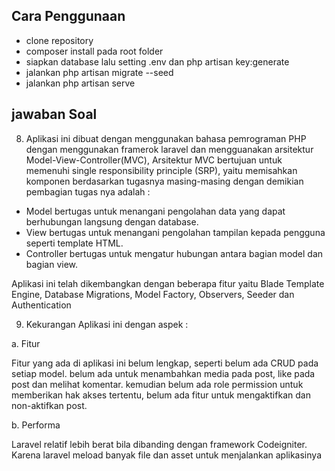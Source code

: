 ## Cara Penggunaan

- clone repository
- composer install pada root folder
- siapkan database lalu setting .env dan php artisan key:generate
- jalankan php artisan migrate --seed
- jalankan php artisan serve

##  jawaban Soal

8. Aplikasi ini dibuat dengan menggunakan bahasa pemrograman PHP dengan menggunakan framerok laravel dan mengguanakan arsitektur Model-View-Controller(MVC), Arsitektur MVC bertujuan untuk memenuhi single responsibility principle (SRP), yaitu memisahkan komponen berdasarkan tugasnya masing-masing dengan demikian pembagian tugas nya adalah :
- Model bertugas untuk menangani pengolahan data yang dapat berhubungan langsung dengan database.
- View bertugas untuk menangani pengolahan tampilan kepada pengguna seperti template HTML.
- Controller bertugas untuk mengatur hubungan antara bagian model dan bagian view.

Aplikasi ini telah dikembangkan dengan beberapa fitur yaitu Blade Template Engine, Database Migrations, Model Factory, Observers, Seeder dan Authentication

9. Kekurangan Aplikasi ini dengan aspek :

a. Fitur

Fitur yang ada di aplikasi ini belum lengkap, seperti belum ada CRUD pada setiap model. 
belum ada untuk menambahkan media pada post, like pada post dan melihat komentar.
kemudian belum ada role permission untuk memberikan hak akses tertentu, belum ada fitur untuk mengaktifkan dan non-aktifkan post.

b. Performa

Laravel relatif lebih berat bila dibanding dengan framework Codeigniter. Karena laravel meload banyak file dan asset untuk menjalankan aplikasinya

